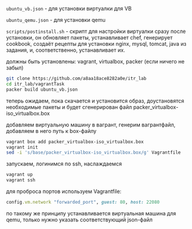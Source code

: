 ````ubuntu_vb.json```` - для установки виртуалки для VB

````ubuntu_qemu.json```` - для установки qemu


````scripts/postinstall.sh```` - скрипт для настройки виртуалки сразу после установки, он обновляет пакеты, устанавливает chef, генерирует cookbook, создаёт рецепты для установки nginx, mysql, tomcat, java из задания, и, соответственно, устанавливает их.

должны быть установлены: vagrant, virtualbox, packer (если ничего не забыл)

````bash
git clone https://github.com/a8aa18ace8282a0e/itr_lab
cd itr_lab/vagrantTask
packer build ubuntu_vb.json
````

теперь ожидаем, пока скачается и установится образ, доустановятся необходимые пакеты и будет сгенерирован файл packer_virtualbox-iso_virtualbox.box

добавляем виртуальную машину в вагрант, генерим вагрантфайл, добавляем в него путь к box-файлу

```bash
vagrant box add packer_virtualbox-iso_virtualbox.box
vagrant init
sed -i 's/base/packer_virtualbox-iso_virtualbox.box/g' Vagrantfile
````

запускаем, логинимся по ssh, наслаждаемся
```bash
vagrant up
vagrant ssh
```

для проброса портов используем Vagrantfile:
```ruby
config.vm.network "forwarded_port", guest: 80, host: 22080
```

по такому же принципу устанавливается виртуальная машина для qemu, только нужно указать соответствующий json-файл
